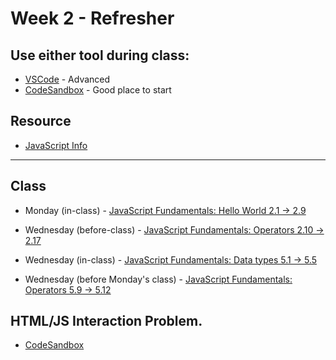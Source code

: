 # Week 2 - Refresher

## Use either tool during class:

* [VSCode](https://code.visualstudio.com/) - Advanced
* [CodeSandbox](https://codesandbox.io/) - Good place to start

## Resource
* [JavaScript Info](https://javascript.info/)

---
## Class
* Monday (in-class) - [JavaScript Fundamentals: Hello World 2.1 -> 2.9](https://javascript.info/)
* Wednesday (before-class) - [JavaScript Fundamentals: Operators 2.10 -> 2.17](https://javascript.info/)

* Wednesday (in-class) - [JavaScript Fundamentals: Data types 5.1 -> 5.5](https://javascript.info/)

* Wednesday (before Monday's class) - [JavaScript Fundamentals: Operators 5.9 -> 5.12](https://javascript.info/)

## HTML/JS Interaction Problem.
* [CodeSandbox](https://codesandbox.io/s/sodv1201-d1-win2020-wektk)